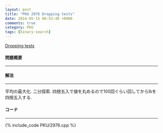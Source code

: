 ```yaml
---
layout: post
title: "PKU 2976 Dropping tests"
date: 2014-05-15 00:53:48 +0900
comments: true
category: PKU
tags: [binary-search]
---
```


[Dropping tests](http://poj.org/problem?id=2976)

#### 問題概要

****

#### 解法

****

平均の最大化. 二分探索. 
四捨五入で値を丸めるので100回ぐらい回してからlbを四捨五入する.  

#### コード

****

{% include_code PKU/2976.cpp %}
